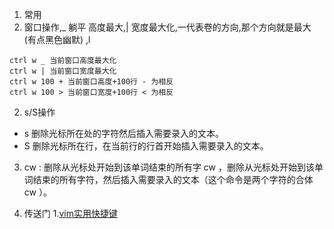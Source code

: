 1. 常用
1. 窗口操作,_ 躺平 高度最大,| 宽度最大化,一代表卷的方向,那个方向就是最大 (有点黑色幽默) ,l
~~~
ctrl w _ 当前窗口高度最大化
ctrl w | 当前窗口宽度最大化
ctrl w 100 + 当前窗口高度+100行 - 为相反
ctrl w 100 > 当前窗口宽度+100行 < 为相反
~~~
2. s/S操作
 - s 删除光标所在处的字符然后插入需要录入的文本。
 - S 删除光标所在行，在当前行的行首开始插入需要录入的文本。
3. cw : 删除从光标处开始到该单词结束的所有字
cw ，删除从光标处开始到该单词结束的所有字符，然后插入需要录入的文本（这个命令是两个字符的合体 cw ）。

2. 传送门
1.[vim实用快捷键](https://zhuanlan.zhihu.com/p/486798621)